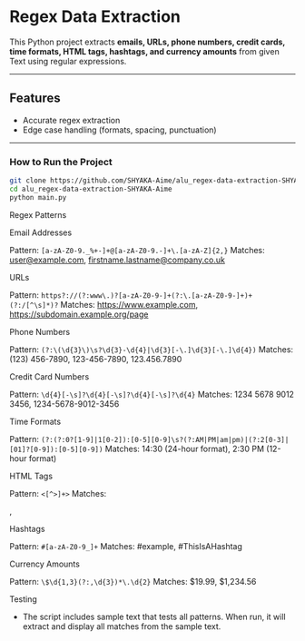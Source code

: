 # Regex Data Extraction

This Python project extracts **emails, URLs, phone numbers, credit cards, time formats, HTML tags, hashtags, and currency amounts** from given Text using regular expressions.

---

## Features

- Accurate regex extraction
- Edge case handling (formats, spacing, punctuation)

---

### How to Run the Project

```bash
git clone https://github.com/SHYAKA-Aime/alu_regex-data-extraction-SHYAKA-Aime.git
cd alu_regex-data-extraction-SHYAKA-Aime
python main.py

```

Regex Patterns

Email Addresses

Pattern: `[a-zA-Z0-9._%+-]+@[a-zA-Z0-9.-]+\.[a-zA-Z]{2,}`
Matches: user@example.com, firstname.lastname@company.co.uk

URLs

Pattern: `https?://(?:www\.)?[a-zA-Z0-9-]+(?:\.[a-zA-Z0-9-]+)+(?:/[^\s]*)?`
Matches: https://www.example.com, https://subdomain.example.org/page

Phone Numbers

Pattern: `(?:\(\d{3}\)\s?\d{3}-\d{4}|\d{3}[-\.]\d{3}[-\.]\d{4})`
Matches: (123) 456-7890, 123-456-7890, 123.456.7890

Credit Card Numbers

Pattern: `\d{4}[-\s]?\d{4}[-\s]?\d{4}[-\s]?\d{4}`
Matches: 1234 5678 9012 3456, 1234-5678-9012-3456

Time Formats

Pattern: `(?:(?:0?[1-9]|1[0-2]):[0-5][0-9]\s?(?:AM|PM|am|pm)|(?:2[0-3]|[01]?[0-9]):[0-5][0-9])`
Matches: 14:30 (24-hour format), 2:30 PM (12-hour format)

HTML Tags

Pattern: `<[^>]+>`
Matches: <p>, <div class="example">

Hashtags

Pattern: `#[a-zA-Z0-9_]+`
Matches: #example, #ThisIsAHashtag

Currency Amounts

Pattern: `\$\d{1,3}(?:,\d{3})*\.\d{2}`
Matches: $19.99, $1,234.56

Testing

- The script includes sample text that tests all patterns. When run, it will extract and display all matches from the sample text.
